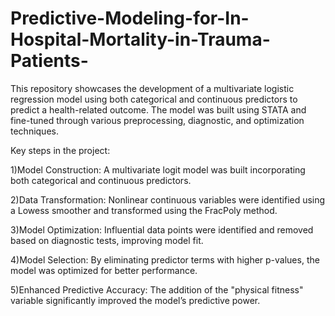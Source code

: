 # Predictive-Modeling-for-In-Hospital-Mortality-in-Trauma-Patients-
This repository showcases the development of a multivariate logistic regression model using both categorical and continuous predictors to predict a health-related outcome. The model was built using STATA and fine-tuned through various preprocessing, diagnostic, and optimization techniques.

Key steps in the project:

1)Model Construction: A multivariate logit model was built incorporating both categorical and continuous predictors.

2)Data Transformation: Nonlinear continuous variables were identified using a Lowess smoother and transformed using the FracPoly method.

3)Model Optimization: Influential data points were identified and removed based on diagnostic tests, improving model fit.

4)Model Selection: By eliminating predictor terms with higher p-values, the model was optimized for better performance.

5)Enhanced Predictive Accuracy: The addition of the "physical fitness" variable significantly improved the model’s predictive power.
